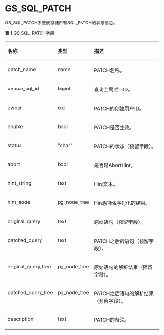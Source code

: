 # GS\_SQL\_PATCH<a name="ZH-CN_TOPIC_0000001314273105"></a>

GS\_SQL\_PATCH系统表存储所有SQL\_PATCH的状态信息。

**表 1**  GS\_SQL\_PATCH字段

<a name="table1295815488219"></a>
<table><thead align="left"><tr id="row49590483218"><th class="cellrowborder" valign="top" width="18.74187418741874%" id="mcps1.2.4.1.1"><p id="p1495913481323"><a name="p1495913481323"></a><a name="p1495913481323"></a>名称</p>
</th>
<th class="cellrowborder" valign="top" width="17.77177717771777%" id="mcps1.2.4.1.2"><p id="p1795917488218"><a name="p1795917488218"></a><a name="p1795917488218"></a>类型</p>
</th>
<th class="cellrowborder" valign="top" width="63.48634863486349%" id="mcps1.2.4.1.3"><p id="p8959184814217"><a name="p8959184814217"></a><a name="p8959184814217"></a>描述</p>
</th>
</tr>
</thead>
<tbody><tr id="row9959848827"><td class="cellrowborder" valign="top" width="18.74187418741874%" headers="mcps1.2.4.1.1 "><p id="p13959174812211"><a name="p13959174812211"></a><a name="p13959174812211"></a>patch_name</p>
</td>
<td class="cellrowborder" valign="top" width="17.77177717771777%" headers="mcps1.2.4.1.2 "><p id="p595924812216"><a name="p595924812216"></a><a name="p595924812216"></a>name</p>
</td>
<td class="cellrowborder" valign="top" width="63.48634863486349%" headers="mcps1.2.4.1.3 "><p id="p6959348726"><a name="p6959348726"></a><a name="p6959348726"></a>PATCH名称。</p>
</td>
</tr>
<tr id="row89591548126"><td class="cellrowborder" valign="top" width="18.74187418741874%" headers="mcps1.2.4.1.1 "><p id="p11959174819219"><a name="p11959174819219"></a><a name="p11959174819219"></a>unique_sql_id</p>
</td>
<td class="cellrowborder" valign="top" width="17.77177717771777%" headers="mcps1.2.4.1.2 "><p id="p29591248921"><a name="p29591248921"></a><a name="p29591248921"></a>bigint</p>
</td>
<td class="cellrowborder" valign="top" width="63.48634863486349%" headers="mcps1.2.4.1.3 "><p id="p11959548722"><a name="p11959548722"></a><a name="p11959548722"></a>查询全局唯一ID。</p>
</td>
</tr>
<tr id="row57461749192117"><td class="cellrowborder" valign="top" width="18.74187418741874%" headers="mcps1.2.4.1.1 "><p id="p15746249102119"><a name="p15746249102119"></a><a name="p15746249102119"></a>owner</p>
</td>
<td class="cellrowborder" valign="top" width="17.77177717771777%" headers="mcps1.2.4.1.2 "><p id="p13746104913219"><a name="p13746104913219"></a><a name="p13746104913219"></a>oid</p>
</td>
<td class="cellrowborder" valign="top" width="63.48634863486349%" headers="mcps1.2.4.1.3 "><p id="p1574664962111"><a name="p1574664962111"></a><a name="p1574664962111"></a>PATCH的创建用户ID。</p>
</td>
</tr>
<tr id="row52941515106"><td class="cellrowborder" valign="top" width="18.74187418741874%" headers="mcps1.2.4.1.1 "><p id="p82941551161014"><a name="p82941551161014"></a><a name="p82941551161014"></a>enable</p>
</td>
<td class="cellrowborder" valign="top" width="17.77177717771777%" headers="mcps1.2.4.1.2 "><p id="p729495161016"><a name="p729495161016"></a><a name="p729495161016"></a>bool</p>
</td>
<td class="cellrowborder" valign="top" width="63.48634863486349%" headers="mcps1.2.4.1.3 "><p id="p122941051161016"><a name="p122941051161016"></a><a name="p122941051161016"></a>PATCH是否生效。</p>
</td>
</tr>
<tr id="row11764201522310"><td class="cellrowborder" valign="top" width="18.74187418741874%" headers="mcps1.2.4.1.1 "><p id="p976411542311"><a name="p976411542311"></a><a name="p976411542311"></a>status</p>
</td>
<td class="cellrowborder" valign="top" width="17.77177717771777%" headers="mcps1.2.4.1.2 "><p id="p67644158236"><a name="p67644158236"></a><a name="p67644158236"></a>"char"</p>
</td>
<td class="cellrowborder" valign="top" width="63.48634863486349%" headers="mcps1.2.4.1.3 "><p id="p8764171552316"><a name="p8764171552316"></a><a name="p8764171552316"></a>PATCH的状态（预留字段）。</p>
</td>
</tr>
<tr id="row718483141116"><td class="cellrowborder" valign="top" width="18.74187418741874%" headers="mcps1.2.4.1.1 "><p id="p201845317117"><a name="p201845317117"></a><a name="p201845317117"></a>abort</p>
</td>
<td class="cellrowborder" valign="top" width="17.77177717771777%" headers="mcps1.2.4.1.2 "><p id="p201841931121115"><a name="p201841931121115"></a><a name="p201841931121115"></a>bool</p>
</td>
<td class="cellrowborder" valign="top" width="63.48634863486349%" headers="mcps1.2.4.1.3 "><p id="p9184173113116"><a name="p9184173113116"></a><a name="p9184173113116"></a>是否是AbortHint。</p>
</td>
</tr>
<tr id="row168971594114"><td class="cellrowborder" valign="top" width="18.74187418741874%" headers="mcps1.2.4.1.1 "><p id="p12897165981120"><a name="p12897165981120"></a><a name="p12897165981120"></a>hint_string</p>
</td>
<td class="cellrowborder" valign="top" width="17.77177717771777%" headers="mcps1.2.4.1.2 "><p id="p28977592118"><a name="p28977592118"></a><a name="p28977592118"></a>text</p>
</td>
<td class="cellrowborder" valign="top" width="63.48634863486349%" headers="mcps1.2.4.1.3 "><p id="p11897195961119"><a name="p11897195961119"></a><a name="p11897195961119"></a>Hint文本。</p>
</td>
</tr>
<tr id="row13214142271213"><td class="cellrowborder" valign="top" width="18.74187418741874%" headers="mcps1.2.4.1.1 "><p id="p12141622111213"><a name="p12141622111213"></a><a name="p12141622111213"></a>hint_node</p>
</td>
<td class="cellrowborder" valign="top" width="17.77177717771777%" headers="mcps1.2.4.1.2 "><p id="p17214102212120"><a name="p17214102212120"></a><a name="p17214102212120"></a>pg_node_tree</p>
</td>
<td class="cellrowborder" valign="top" width="63.48634863486349%" headers="mcps1.2.4.1.3 "><p id="p1214182231219"><a name="p1214182231219"></a><a name="p1214182231219"></a>Hint解析&amp;序列化的结果。</p>
</td>
</tr>
<tr id="row1643769111312"><td class="cellrowborder" valign="top" width="18.74187418741874%" headers="mcps1.2.4.1.1 "><p id="p114381391136"><a name="p114381391136"></a><a name="p114381391136"></a>original_query</p>
</td>
<td class="cellrowborder" valign="top" width="17.77177717771777%" headers="mcps1.2.4.1.2 "><p id="p44381499139"><a name="p44381499139"></a><a name="p44381499139"></a>text</p>
</td>
<td class="cellrowborder" valign="top" width="63.48634863486349%" headers="mcps1.2.4.1.3 "><p id="p1643819917132"><a name="p1643819917132"></a><a name="p1643819917132"></a>原始语句（预留字段）。</p>
</td>
</tr>
<tr id="row197617438139"><td class="cellrowborder" valign="top" width="18.74187418741874%" headers="mcps1.2.4.1.1 "><p id="p12976943201312"><a name="p12976943201312"></a><a name="p12976943201312"></a>patched_query</p>
</td>
<td class="cellrowborder" valign="top" width="17.77177717771777%" headers="mcps1.2.4.1.2 "><p id="p1497694317131"><a name="p1497694317131"></a><a name="p1497694317131"></a>text</p>
</td>
<td class="cellrowborder" valign="top" width="63.48634863486349%" headers="mcps1.2.4.1.3 "><p id="p14976134317139"><a name="p14976134317139"></a><a name="p14976134317139"></a>PATCH之后的语句（预留字段）。</p>
</td>
</tr>
<tr id="row8661171961419"><td class="cellrowborder" valign="top" width="18.74187418741874%" headers="mcps1.2.4.1.1 "><p id="p1566112191149"><a name="p1566112191149"></a><a name="p1566112191149"></a>original_query_tree</p>
</td>
<td class="cellrowborder" valign="top" width="17.77177717771777%" headers="mcps1.2.4.1.2 "><p id="p3662141911144"><a name="p3662141911144"></a><a name="p3662141911144"></a>pg_node_tree</p>
</td>
<td class="cellrowborder" valign="top" width="63.48634863486349%" headers="mcps1.2.4.1.3 "><p id="p13662171912147"><a name="p13662171912147"></a><a name="p13662171912147"></a>原始语句的解析结果（预留字段）。</p>
</td>
</tr>
<tr id="row1964617331145"><td class="cellrowborder" valign="top" width="18.74187418741874%" headers="mcps1.2.4.1.1 "><p id="p788653881418"><a name="p788653881418"></a><a name="p788653881418"></a>patched_query_tree</p>
</td>
<td class="cellrowborder" valign="top" width="17.77177717771777%" headers="mcps1.2.4.1.2 "><p id="p1364615332144"><a name="p1364615332144"></a><a name="p1364615332144"></a>pg_node_tree</p>
</td>
<td class="cellrowborder" valign="top" width="63.48634863486349%" headers="mcps1.2.4.1.3 "><p id="p126467333140"><a name="p126467333140"></a><a name="p126467333140"></a>PATCH之后语句的解析结果（预留字段）。</p>
</td>
</tr>
<tr id="row4488153014154"><td class="cellrowborder" valign="top" width="18.74187418741874%" headers="mcps1.2.4.1.1 "><p id="p34885308158"><a name="p34885308158"></a><a name="p34885308158"></a>description</p>
</td>
<td class="cellrowborder" valign="top" width="17.77177717771777%" headers="mcps1.2.4.1.2 "><p id="p12488163020158"><a name="p12488163020158"></a><a name="p12488163020158"></a>text</p>
</td>
<td class="cellrowborder" valign="top" width="63.48634863486349%" headers="mcps1.2.4.1.3 "><p id="p1148817303152"><a name="p1148817303152"></a><a name="p1148817303152"></a>PATCH的备注。</p>
</td>
</tr>
</tbody>
</table>

